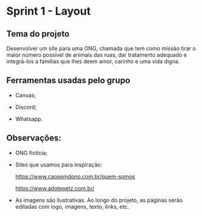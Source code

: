 # Sprint 1 - Layout

## Tema do projeto
Desenvolver um site para uma ONG, chamada que tem como missão tirar o maior número possível de animais das ruas, dar tratamento adequado e integrá-los a famílias que lhes deem amor, carinho e uma vida digna.

## Ferramentas usadas pelo grupo
- Canvas;

- Discord;

- Whatsapp.

## Observações:

- ONG fictícia;
- Sites que usamos para inspiração:

    https://www.caosemdono.com.br/quem-somos

    https://www.adotepetz.com.br/
- As imagens são ilustrativas. Ao longo do projeto, as páginas serão editadas com logo, imagens, texto, links, etc.
